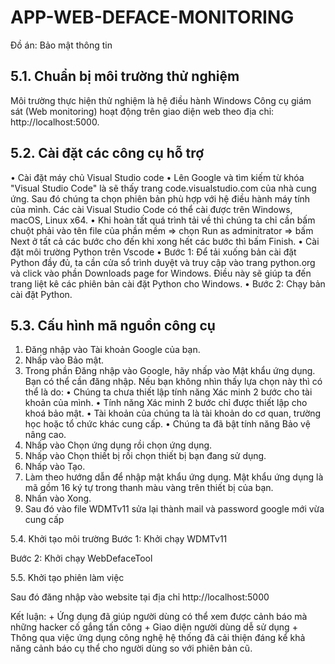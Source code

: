 # APP-WEB-DEFACE-MONITORING
Đồ án: Bảo mật thông tin


## 5.1. Chuẩn bị môi trường thử nghiệm
Môi trường thực hiện thử nghiệm là hệ điều hành Windows 
Công cụ giám sát (Web monitoring) hoạt động trên giao diện web theo địa chỉ: http://localhost:5000. 


## 5.2. Cài đặt các công cụ hỗ trợ 
•	Cài đặt máy chủ Visual Studio code 
•	Lên Google và tìm kiếm từ khóa "Visual Studio Code" là sẽ thấy trang code.visualstudio.com của nhà cung ứng. Sau đó chúng ta chọn phiên bản phù hợp với hệ điều hành máy tính của mình. Các cài Visual Studio Code có thể cài được trên Windows, macOS, Linux x64.
•	Khi hoàn tất quá trình tải về thì chúng ta chỉ cần bấm chuột phải vào tên file của phần mềm => chọn Run as adminitrator => bấm Next ở tất cả các bước cho đến khi xong hết các bước thì bấm Finish. 
•	Cài đặt môi trường Python trên Vscode
•	Bước 1: Để tải xuống bản cài đặt Python đầy đủ, ta cần cửa sổ trình duyệt và truy cập vào trang python.org và click vào phần  Downloads page for Windows. Điều này sẽ giúp ta đến trang liệt kê các phiên bản cài đặt Python cho Windows.
•	Bước 2: Chạy bản cài đặt Python.

## 5.3. Cấu hình mã nguồn công cụ
1.	Đăng nhập vào Tài khoản Google của bạn.
2.	Nhấp vào Bảo mật.
3.	Trong phần Đăng nhập vào Google, hãy nhấp vào Mật khẩu ứng dụng. Bạn có thể cần đăng nhập. Nếu bạn không nhìn thấy lựa chọn này thì có thể là do:
•	Chúng ta chưa thiết lập tính năng Xác minh 2 bước cho tài khoản của mình.
•	Tính năng Xác minh 2 bước chỉ được thiết lập cho khoá bảo mật.
•	Tài khoản của chúng ta là tài khoản do cơ quan, trường học hoặc tổ chức khác cung cấp.
•	Chúng ta đã bật tính năng Bảo vệ nâng cao.
4.	Nhấp vào Chọn ứng dụng rồi chọn ứng dụng.
5.	Nhấp vào Chọn thiết bị rồi chọn thiết bị bạn đang sử dụng.
6.	Nhấp vào Tạo.
7.	Làm theo hướng dẫn để nhập mật khẩu ứng dụng. Mật khẩu ứng dụng là mã gồm 16 ký tự trong thanh màu vàng trên thiết bị của bạn.
8.	Nhấn vào Xong.
9.	Sau đó vào file WDMTv11 sửa lại thành mail và password google mới vừa cung cấp 
 

5.4. Khởi tạo môi trường
Bước 1: Khởi chạy WDMTv11
 

Bước 2: Khởi chạy WebDefaceTool

 


5.5. Khởi tạo phiên làm việc
 
Sau đó đăng nhập vào website tại địa chỉ http://localhost:5000



Kết luận: 
    + Ứng dụng đã giúp người dùng có thể xem được cảnh báo mà những hacker cố gắng tấn công
     + Giao diện người dùng dễ sử dụng
     + Thông qua việc ứng dụng công nghệ hệ thống đã cải thiện đáng kể khả năng cảnh báo cụ thể cho người dùng so với phiên bản cũ.
